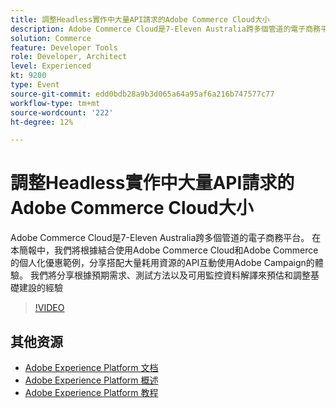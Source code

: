 ```yaml
---
title: 調整Headless實作中大量API請求的Adobe Commerce Cloud大小
description: Adobe Commerce Cloud是7-Eleven Australia跨多個管道的電子商務平台。 在本簡報中，我們將根據結合使用Adobe Commerce Cloud和Adobe Commerce的個人化優惠範例，分享搭配大量耗用資源的API互動使用Adobe Campaign的體驗。 我們將分享根據預期需求、測試方法以及可用監控資料的解譯來預估和調整基礎建設規模的經驗。
solution: Commerce
feature: Developer Tools
role: Developer, Architect
level: Experienced
kt: 9200
type: Event
source-git-commit: edd0bdb28a9b3d065a64a95af6a216b747577c77
workflow-type: tm+mt
source-wordcount: '222'
ht-degree: 12%

---
```


# 調整Headless實作中大量API請求的Adobe Commerce Cloud大小

Adobe Commerce Cloud是7-Eleven Australia跨多個管道的電子商務平台。 在本簡報中，我們將根據結合使用Adobe Commerce Cloud和Adobe Commerce的個人化優惠範例，分享搭配大量耗用資源的API互動使用Adobe Campaign的體驗。 我們將分享根據預期需求、測試方法以及可用監控資料解譯來預估和調整基礎建設的經驗

>[!VIDEO](https://video.tv.adobe.com/v/337726/?quality=12&learn=on&hidetitle=true)

## 其他资源

- [Adobe Experience Platform 文档](https://experienceleague.adobe.com/docs/experience-platform.html)
- [Adobe Experience Platform 概述](https://experienceleague.adobe.com/docs/experience-platform/landing/home.html?lang=zh-Hans)
- [Adobe Experience Platform 教程](https://experienceleague.adobe.com/docs/platform-learn/tutorials/overview.html?lang=en)
